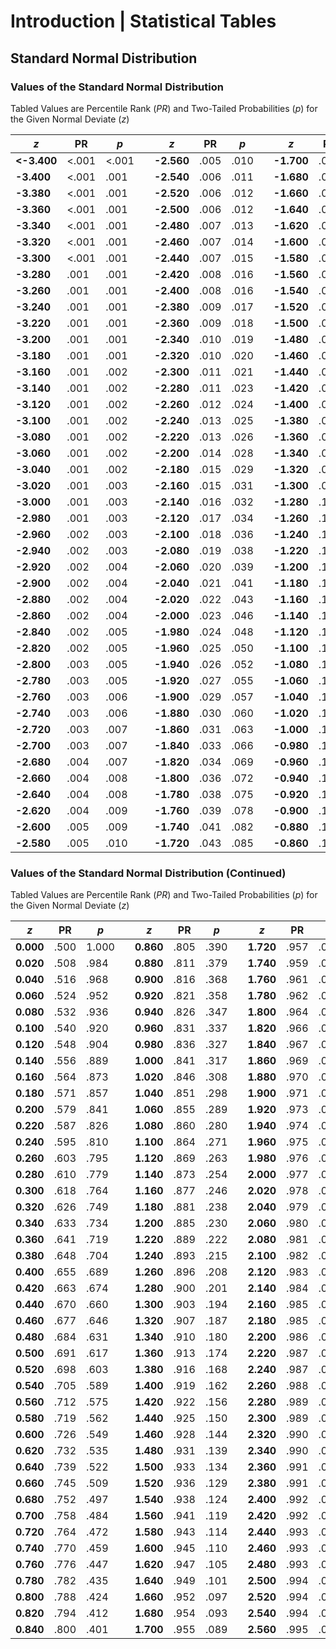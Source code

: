 # Introduction | Statistical Tables

## Standard Normal Distribution

### Values of the Standard Normal Distribution

Tabled Values are Percentile Rank (*PR*) and Two-Tailed Probabilities (*p*) for the Given Normal Deviate (*z*)

| ***z*** | **PR** | ***p*** | | ***z*** | **PR** | ***p*** | | ***z*** | **PR** | ***p*** | | ***z*** | **PR** | ***p*** | 
 | --- | --- | --- | --- | --- | --- | --- | --- | --- | --- | --- | --- | --- | --- | --- |
| **<-3.400** | <.001 | <.001 | | **-2.560** | .005 | .010 | | **-1.700** | .045 | .089 | | **-0.840** | .200 | .401 |
| **-3.400** | <.001 | .001 | | **-2.540** | .006 | .011 | | **-1.680** | .046 | .093 | | **-0.820** | .206 | .412 |
| **-3.380** | <.001 | .001 | | **-2.520** | .006 | .012 | | **-1.660** | .048 | .097 | | **-0.800** | .212 | .424 |
| **-3.360** | <.001 | .001 | | **-2.500** | .006 | .012 | | **-1.640** | .051 | .101 | | **-0.780** | .218 | .435 |
| **-3.340** | <.001 | .001 | | **-2.480** | .007 | .013 | | **-1.620** | .053 | .105 | | **-0.760** | .224 | .447 |
| **-3.320** | <.001 | .001 | | **-2.460** | .007 | .014 | | **-1.600** | .055 | .110 | | **-0.740** | .230 | .459 |
| **-3.300** | <.001 | .001 | | **-2.440** | .007 | .015 | | **-1.580** | .057 | .114 | | **-0.720** | .236 | .472 |
| **-3.280** | .001 | .001 | | **-2.420** | .008 | .016 | | **-1.560** | .059 | .119 | | **-0.700** | .242 | .484 |
| **-3.260** | .001 | .001 | | **-2.400** | .008 | .016 | | **-1.540** | .062 | .124 | | **-0.680** | .248 | .497 |
| **-3.240** | .001 | .001 | | **-2.380** | .009 | .017 | | **-1.520** | .064 | .129 | | **-0.660** | .255 | .509 |
| **-3.220** | .001 | .001 | | **-2.360** | .009 | .018 | | **-1.500** | .067 | .134 | | **-0.640** | .261 | .522 |
| **-3.200** | .001 | .001 | | **-2.340** | .010 | .019 | | **-1.480** | .069 | .139 | | **-0.620** | .268 | .535 |
| **-3.180** | .001 | .001 | | **-2.320** | .010 | .020 | | **-1.460** | .072 | .144 | | **-0.600** | .274 | .549 |
| **-3.160** | .001 | .002 | | **-2.300** | .011 | .021 | | **-1.440** | .075 | .150 | | **-0.580** | .281 | .562 |
| **-3.140** | .001 | .002 | | **-2.280** | .011 | .023 | | **-1.420** | .078 | .156 | | **-0.560** | .288 | .575 |
| **-3.120** | .001 | .002 | | **-2.260** | .012 | .024 | | **-1.400** | .081 | .162 | | **-0.540** | .295 | .589 |
| **-3.100** | .001 | .002 | | **-2.240** | .013 | .025 | | **-1.380** | .084 | .168 | | **-0.520** | .302 | .603 |
| **-3.080** | .001 | .002 | | **-2.220** | .013 | .026 | | **-1.360** | .087 | .174 | | **-0.500** | .309 | .617 |
| **-3.060** | .001 | .002 | | **-2.200** | .014 | .028 | | **-1.340** | .090 | .180 | | **-0.480** | .316 | .631 |
| **-3.040** | .001 | .002 | | **-2.180** | .015 | .029 | | **-1.320** | .093 | .187 | | **-0.460** | .323 | .646 |
| **-3.020** | .001 | .003 | | **-2.160** | .015 | .031 | | **-1.300** | .097 | .194 | | **-0.440** | .330 | .660 |
| **-3.000** | .001 | .003 | | **-2.140** | .016 | .032 | | **-1.280** | .100 | .201 | | **-0.420** | .337 | .674 |
| **-2.980** | .001 | .003 | | **-2.120** | .017 | .034 | | **-1.260** | .104 | .208 | | **-0.400** | .345 | .689 |
| **-2.960** | .002 | .003 | | **-2.100** | .018 | .036 | | **-1.240** | .107 | .215 | | **-0.380** | .352 | .704 |
| **-2.940** | .002 | .003 | | **-2.080** | .019 | .038 | | **-1.220** | .111 | .222 | | **-0.360** | .359 | .719 |
| **-2.920** | .002 | .004 | | **-2.060** | .020 | .039 | | **-1.200** | .115 | .230 | | **-0.340** | .367 | .734 |
| **-2.900** | .002 | .004 | | **-2.040** | .021 | .041 | | **-1.180** | .119 | .238 | | **-0.320** | .374 | .749 |
| **-2.880** | .002 | .004 | | **-2.020** | .022 | .043 | | **-1.160** | .123 | .246 | | **-0.300** | .382 | .764 |
| **-2.860** | .002 | .004 | | **-2.000** | .023 | .046 | | **-1.140** | .127 | .254 | | **-0.280** | .390 | .779 |
| **-2.840** | .002 | .005 | | **-1.980** | .024 | .048 | | **-1.120** | .131 | .263 | | **-0.260** | .397 | .795 |
| **-2.820** | .002 | .005 | | **-1.960** | .025 | .050 | | **-1.100** | .136 | .271 | | **-0.240** | .405 | .810 |
| **-2.800** | .003 | .005 | | **-1.940** | .026 | .052 | | **-1.080** | .140 | .280 | | **-0.220** | .413 | .826 |
| **-2.780** | .003 | .005 | | **-1.920** | .027 | .055 | | **-1.060** | .145 | .289 | | **-0.200** | .421 | .841 |
| **-2.760** | .003 | .006 | | **-1.900** | .029 | .057 | | **-1.040** | .149 | .298 | | **-0.180** | .429 | .857 |
| **-2.740** | .003 | .006 | | **-1.880** | .030 | .060 | | **-1.020** | .154 | .308 | | **-0.160** | .436 | .873 |
| **-2.720** | .003 | .007 | | **-1.860** | .031 | .063 | | **-1.000** | .159 | .317 | | **-0.140** | .444 | .889 |
| **-2.700** | .003 | .007 | | **-1.840** | .033 | .066 | | **-0.980** | .164 | .327 | | **-0.120** | .452 | .904 |
| **-2.680** | .004 | .007 | | **-1.820** | .034 | .069 | | **-0.960** | .169 | .337 | | **-0.100** | .460 | .920 |
| **-2.660** | .004 | .008 | | **-1.800** | .036 | .072 | | **-0.940** | .174 | .347 | | **-0.080** | .468 | .936 |
| **-2.640** | .004 | .008 | | **-1.780** | .038 | .075 | | **-0.920** | .179 | .358 | | **-0.060** | .476 | .952 |
| **-2.620** | .004 | .009 | | **-1.760** | .039 | .078 | | **-0.900** | .184 | .368 | | **-0.040** | .484 | .968 |
| **-2.600** | .005 | .009 | | **-1.740** | .041 | .082 | | **-0.880** | .189 | .379 | | **-0.020** | .492 | .984 |
| **-2.580** | .005 | .010 | | **-1.720** | .043 | .085 | | **-0.860** | .195 | .390 | | **0.000** | .500 | 1.000 |

### Values of the Standard Normal Distribution (Continued)

Tabled Values are Percentile Rank (*PR*) and Two-Tailed Probabilities (*p*) for the Given Normal Deviate (*z*)

| ***z*** | **PR** | ***p*** | | ***z*** | **PR** | ***p*** | | ***z*** | **PR** | ***p*** | | ***z*** | **PR** | ***p*** |
| --- | --- | --- | --- | --- | --- | --- | --- | --- | --- | --- | --- | --- | --- | --- |
| **0.000** | .500 | 1.000 | | **0.860** | .805 | .390 | | **1.720** | .957 | .085 | | **2.580** | .995 | .010 |
| **0.020** | .508 | .984 | | **0.880** | .811 | .379 | | **1.740** | .959 | .082 | | **2.600** | .995 | .009 |
| **0.040** | .516 | .968 | | **0.900** | .816 | .368 | | **1.760** | .961 | .078 | | **2.620** | .996 | .009 |
| **0.060** | .524 | .952 | | **0.920** | .821 | .358 | | **1.780** | .962 | .075 | | **2.640** | .996 | .008 |
| **0.080** | .532 | .936 | | **0.940** | .826 | .347 | | **1.800** | .964 | .072 | | **2.660** | .996 | .008 |
| **0.100** | .540 | .920 | | **0.960** | .831 | .337 | | **1.820** | .966 | .069 | | **2.680** | .996 | .007 |
| **0.120** | .548 | .904 | | **0.980** | .836 | .327 | | **1.840** | .967 | .066 | | **2.700** | .997 | .007 |
| **0.140** | .556 | .889 | | **1.000** | .841 | .317 | | **1.860** | .969 | .063 | | **2.720** | .997 | .007 |
| **0.160** | .564 | .873 | | **1.020** | .846 | .308 | | **1.880** | .970 | .060 | | **2.740** | .997 | .006 |
| **0.180** | .571 | .857 | | **1.040** | .851 | .298 || **1.900** | .971 | .057 | | **2.760** | .997 | .006 |
| **0.200** | .579 | .841 | | **1.060** | .855 | .289 | | **1.920** | .973 | .055 | | **2.780** | .997 | .005 |
| **0.220** | .587 | .826 | | **1.080** | .860 | .280 | | **1.940** | .974 | .052 | | **2.800** | .997 | .005 |
| **0.240** | .595 | .810 | | **1.100** | .864 | .271 | | **1.960** | .975 | .050 | | **2.820** | .998 | .005 |
| **0.260** | .603 | .795 | | **1.120** | .869 | .263 | | **1.980** | .976 | .048 | | **2.840** | .998 | .005 |
| **0.280** | .610 | .779 | | **1.140** | .873 | .254 | | **2.000** | .977 | .046 | | **2.860** | .998 | .004 |
| **0.300** | .618 | .764 | | **1.160** | .877 | .246 | | **2.020** | .978 | .043 | | **2.880** | .998 | .004 |
| **0.320** | .626 | .749 | | **1.180** | .881 | .238 | | **2.040** | .979 | .041 | | **2.900** | .998 | .004 |
| **0.340** | .633 | .734 | | **1.200** | .885 | .230 | | **2.060** | .980 | .039 | | **2.920** | .998 | .004 |
| **0.360** | .641 | .719 | | **1.220** | .889 | .222 | | **2.080** | .981 | .038 | | **2.940** | .998 | .003 |
| **0.380** | .648 | .704 | | **1.240** | .893 | .215 | | **2.100** | .982 | .036 | | **2.960** | .998 | .003 |
| **0.400** | .655 | .689 | | **1.260** | .896 | .208 | | **2.120** | .983 | .034 | | **2.980** | .999 | .003 |
| **0.420** | .663 | .674 | | **1.280** | .900 | .201 | | **2.140** | .984 | .032 | | **3.000** | .999 | .003 |
| **0.440** | .670 | .660 | | **1.300** | .903 | .194 | | **2.160** | .985 | .031 | | **3.020** | .999 | .003 |
| **0.460** | .677 | .646 | | **1.320** | .907 | .187 | | **2.180** | .985 | .029 | | **3.040** | .999 | .002 |
| **0.480** | .684 | .631 | | **1.340** | .910 | .180 | | **2.200** | .986 | .028 | | **3.060** | .999 | .002 |
| **0.500** | .691 | .617 | | **1.360** | .913 | .174 | | **2.220** | .987 | .026 | | **3.080** | .999 | .002 |
| **0.520** | .698 | .603 | | **1.380** | .916 | .168 | | **2.240** | .987 | .025 | | **3.100** | .999 | .002 |
| **0.540** | .705 | .589 | | **1.400** | .919 | .162 | | **2.260** | .988 | .024 | | **3.120** | .999 | .002 |
| **0.560** | .712 | .575 | | **1.420** | .922 | .156 | | **2.280** | .989 | .023 | | **3.140** | .999 | .002 |
| **0.580** | .719 | .562 | | **1.440** | .925 | .150 | | **2.300** | .989 | .021 | | **3.160** | .999 | .002 |
| **0.600** | .726 | .549 | | **1.460** | .928 | .144 | | **2.320** | .990 | .020 | | **3.180** | .999 | .001 |
| **0.620** | .732 | .535 | | **1.480** | .931 | .139 | | **2.340** | .990 | .019 | | **3.200** | .999 | .001 |
| **0.640** | .739 | .522 | | **1.500** | .933 | .134 | | **2.360** | .991 | .018 | | **3.220** | .999 | .001 |
| **0.660** | .745 | .509 | | **1.520** | .936 | .129 | | **2.380** | .991 | .017 | | **3.240** | .999 | .001 |
| **0.680** | .752 | .497 | | **1.540** | .938 | .124 | | **2.400** | .992 | .016 | | **3.260** | .999 | .001 |
| **0.700** | .758 | .484 | | **1.560** | .941 | .119 | | **2.420** | .992 | .016 | | **3.280** | .999 | .001 |
| **0.720** | .764 | .472 | | **1.580** | .943 | .114 | | **2.440** | .993 | .015 | | **3.300** | >.999 | .001 |
| **0.740** | .770 | .459 | | **1.600** | .945 | .110 | | **2.460** | .993 | .014 | | **3.320** | >.999 | .001 |
| **0.760** | .776 | .447 | | **1.620** | .947 | .105 | | **2.480** | .993 | .013 | | **3.340** | >.999 | .001 |
| **0.780** | .782 | .435 | | **1.640** | .949 | .101 | | **2.500** | .994 | .012 | | **3.360** | >.999 | .001 |
| **0.800** | .788 | .424 | | **1.660** | .952 | .097 | | **2.520** | .994 | .012 | | **3.380** | >.999 | .001 |
| **0.820** | .794 | .412 | | **1.680** | .954 | .093 | | **2.540** | .994 | .011 | | **3.400** | >.999 | .001 |
| **0.840** | .800 | .401 | | **1.700** | .955 | .089 | | **2.560** | .995 | .010 | | **>3.400** | >.999 | <.001 |
